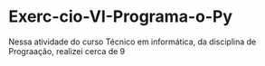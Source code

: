 # Exerc-cio-VI-Programa-o-Py
Nessa atividade do curso Técnico em informática, da disciplina de Prograação, realizei cerca de 9
